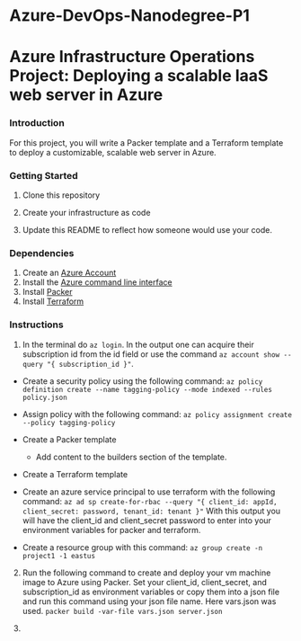 # Azure-DevOps-Nanodegree-P1
# Azure Infrastructure Operations Project: Deploying a scalable IaaS web server in Azure

### Introduction
For this project, you will write a Packer template and a Terraform template to deploy a customizable, scalable web server in Azure.

### Getting Started
1. Clone this repository

2. Create your infrastructure as code

3. Update this README to reflect how someone would use your code.

### Dependencies
1. Create an [Azure Account](https://portal.azure.com)
2. Install the [Azure command line interface](https://docs.microsoft.com/en-us/cli/azure/install-azure-cli?view=azure-cli-latest)
3. Install [Packer](https://www.packer.io/downloads)
4. Install [Terraform](https://www.terraform.io/downloads.html)

### Instructions
1. In the terminal do ```az login```. In the output one can acquire their subscription id from the id field or use the command ```az account show --query "{ subscription_id }"```.

* Create a security policy using the following command:
    ``` az policy definition create --name tagging-policy --mode indexed --rules policy.json ```

* Assign policy with the following command:
    ``` az policy assignment create --policy tagging-policy ```

* Create a Packer template
    * Add content to the builders section of the template.

* Create a Terraform template




* Create an azure service principal to use terraform with the following command:
    ```az ad sp create-for-rbac --query "{ client_id: appId, client_secret: password, tenant_id: tenant }"```
With this output you will have the client_id and client_secret password to enter into your environment variables for packer and terraform.

* Create a resource group with this command:
        ```az group create -n project1 -1 eastus```

2. Run the following command to create and deploy your vm machine image to Azure using Packer. Set your client_id, client_secret, and subscription_id as environment variables or copy them into a json file and run this command using your json file name. Here vars.json was used.
    ```packer build -var-file vars.json server.json```

3.